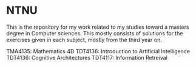 # NTNU

This is the repository for my work related to my studies toward a masters degree in Computer sciences. This mostly consists of solutions for the exercises given in each subject, mostly from the third year on.

TMA4135: Mathematics 4D
TDT4136: Introduction to Artificial Intelligence
TDT4136: Cognitive Architectures
TDT4117: Information Retreival
